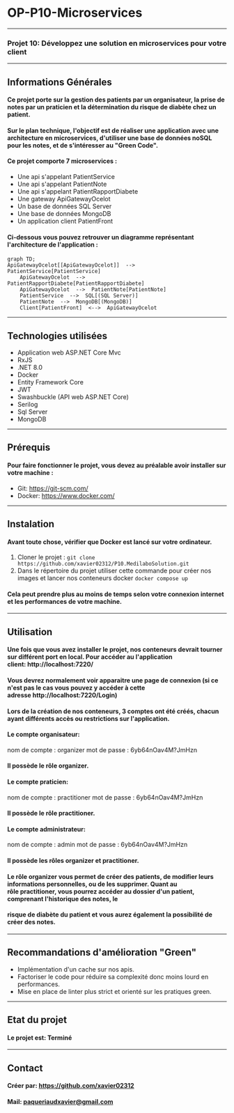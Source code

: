 # OP-P10-Microservices
---

### Projet 10: Développez une solution en microservices pour votre client
---

## Informations Générales

#### Ce projet porte sur la gestion des patients par un organisateur, la prise de notes par un praticien et la détermination du risque de diabète chez un patient.

#### Sur le plan technique, l'objectif est de réaliser une application avec une architecture en microservices, d'utiliser une base de données noSQL pour les notes, et de s'intéresser au "Green Code".

#### Ce projet comporte 7 microservices :
  - Une api s'appelant PatientService
  - Une api s'appelant PatientNote
  - Une api s'appelant PatientRapportDiabete
  - Une gateway ApiGatewayOcelot
  - Un base de données SQL Server
  - Une base de données MongoDB
  - Un application client PatientFront

#### Ci-dessous vous pouvez retrouver un diagramme représentant l'architecture de l'application :
```mermaid
graph TD;
ApiGatewayOcelot[[ApiGatewayOcelot]]  -->  PatientService[PatientService]
	ApiGatewayOcelot  -->  PatientRapportDiabete[PatientRapportDiabete]
	ApiGatewayOcelot  -->  PatientNote[PatientNote]
	PatientService  -->  SQL[(SQL Server)]
	PatientNote  -->  MongoDB[(MongoDB)]
	Client[PatientFront]  <-->  ApiGatewayOcelot
```
---
## Technologies utilisées
  
  - Application web ASP.NET Core Mvc
  - RxJS
  - .NET 8.0
  - Docker
  - Entity Framework Core
  - JWT
  - Swashbuckle (API web ASP.NET Core)
  - Serilog
  - Sql Server
  - MongoDB

---
## Prérequis    

#### Pour faire fonctionner le projet, vous devez au préalable avoir installer sur votre machine :

  - Git: https://git-scm.com/
  - Docker: https://www.docker.com/

---
## Instalation

#### Avant toute chose, vérifier que Docker est lancé sur votre ordinateur.

  1. Cloner le projet :
  `git clone https://github.com/xavier02312/P10.MedilaboSolution.git`
  2. Dans le répertoire du projet utiliser cette commande pour créer nos images et lancer nos conteneurs docker
  `docker compose up`
  

#### Cela peut prendre plus au moins de temps selon votre connexion internet et les performances de votre machine.

---
## Utilisation

#### Une fois que vous avez installer le projet, nos conteneurs devrait tourner sur différent port en local. Pour accéder au l'application client: http://localhost:7220/ 
#### Vous devrez normalement voir apparaitre une page de connexion (si ce n'est pas le cas vous pouvez y accéder à cette adresse http://localhost:7220/Login)
 
#### Lors de la création de nos conteneurs, 3 comptes ont été créés, chacun ayant différents accès ou restrictions sur l'application.

#### __Le compte organisateur__:
 nom de compte : organizer
 mot de passe : 6yb64nOav4M?JmHzn
#### Il possède le rôle organizer.

#### __Le compte praticien__:
 nom de compte : practitioner
 mot de passe : 6yb64nOav4M?JmHzn
#### Il possède le rôle practitioner.

#### __Le compte administrateur__:
 nom de compte : admin
 mot de passe : 6yb64nOav4M?JmHzn
#### Il possède les rôles organizer et practitioner.

#### Le rôle __organizer__ vous permet de créer des patients, de modifier leurs informations personnelles, ou de les supprimer. Quant au rôle __practitioner__, vous pourrez accéder au dossier d'un patient, comprenant l'historique des notes, le 
#### risque de diabète du patient et vous aurez également la possibilité de créer des notes.

---
## Recommandations d'amélioration "Green"

  - Implémentation d'un cache sur nos apis.
  - Factoriser le code pour réduire sa complexité donc moins lourd en performances.
  - Mise en place de linter plus strict et orienté sur les pratiques green.

---
## Etat du projet
#### Le projet est: __Terminé__ 

---
## Contact
#### Créer par: https://github.com/xavier02312
#### Mail: paqueriaudxavier@gmail.com
